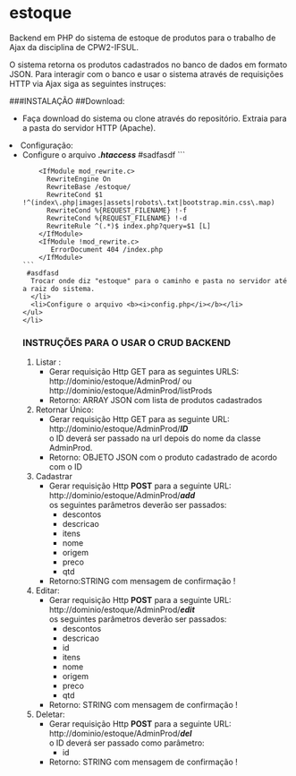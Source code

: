 # estoque
Backend em PHP do sistema de estoque de produtos para o trabalho de Ajax da disciplina de CPW2-IFSUL.

O sistema retorna os produtos cadastrados no banco de dados em formato JSON. Para interagir com o banco e usar o sistema através de requisições HTTP via Ajax siga as seguintes instruçes:

###INSTALAÇÃO
##Download:
      <ul>
        <li>Faça download do sistema ou clone através do repositório. Extraia para a pasta do servidor HTTP (Apache).</li>        </ul>
  </li>
  <li>Configuração:
    <ul>
      <li>Configure o arquivo <b><i>.htaccess</i></b>
        #sadfasdf
        ```
              
        <IfModule mod_rewrite.c>
          RewriteEngine On
          RewriteBase /estoque/
          RewriteCond $1 !^(index\.php|images|assets|robots\.txt|bootstrap.min.css\.map)
          RewriteCond %{REQUEST_FILENAME} !-f
          RewriteCond %{REQUEST_FILENAME} !-d
          RewriteRule ^(.*)$ index.php?query=$1 [L]
        </IfModule>
        <IfModule !mod_rewrite.c>
           ErrorDocument 404 /index.php
        </IfModule>       
    ```
     #asdfasd
      Trocar onde diz "estoque" para o caminho e pasta no servidor até a raiz do sistema.
      </li>
      <li>Configure o arquivo <b><i>config.php</i></b></li>
    </ul>
    </li>
</ol>


<h3>INSTRUÇÕES PARA O USAR O CRUD BACKEND</h3>
<ol>
  <li>Listar : 
    <ul><li>Gerar requisição Http GET para as seguintes URLS: <br>http://dominio/estoque/AdminProd/ ou http://dominio/estoque/AdminProd/listProds</li>
    <li>Retorno: ARRAY JSON com lista de produtos cadastrados</li>
    </ul>
    </li>
    <li>
      Retornar Único:
      <ul><li>Gerar requisição Http GET para as seguinte URL: <br>http://dominio/estoque/AdminProd/<b><i>ID</i></b><br> o ID deverá ser passado na url depois do nome da classe AdminProd.
        </li>
    <li>Retorno: OBJETO JSON com o produto cadastrado de acordo com o ID</li>
    </ul>
    </li>
  
  <li>Cadastrar
    <ul>
      <li>Gerar requisição Http <b>POST</b> para a seguinte URL: <br>http://dominio/estoque/AdminProd/<b><i>add</i></b><br>os seguintes parâmetros deverão ser passados:
          <ul>
            <li>descontos</li>
                <li>descricao</li>
                <li>itens</li>
                <li>nome</li>
                <li>origem</li>
                <li>preco</li>
                <li>qtd</li>
            </ul>
        </li>
    <li>Retorno:STRING com mensagem de confirmação !</li>
    </ul>
      
  </li>
  
  <li>
  Editar:
      <ul><li>Gerar requisição Http <b>POST</b> para a seguinte URL: <br>http://dominio/estoque/AdminProd/<b><i>edit</i></b><br>os seguintes parâmetros deverão ser passados:
          <ul>
            <li>descontos</li>
                <li>descricao</li>
                <li>id</li>
                <li>itens</li>
                <li>nome</li>
                <li>origem</li>
                <li>preco</li>
                <li>qtd</li>
            </ul>
        </li>
    <li>Retorno: STRING com mensagem de confirmação !</li>
    </ul>
    </li>
  
  </li>
  <li>
  Deletar:
      <ul><li>Gerar requisição Http <b>POST</b> para a seguinte URL: <br>http://dominio/estoque/AdminProd/<b><i>del</i></b><br>o ID deverá ser passado como parâmetro:
          <ul> <li>id</li>                
            </ul>
        </li>
    <li>Retorno: STRING com mensagem de confirmação !</li>
    </ul>
    </li>
  
  </li>
</ol>


